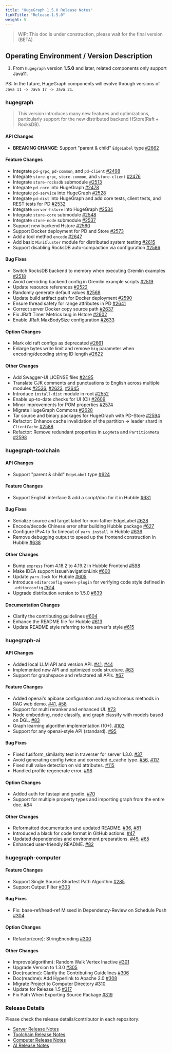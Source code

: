 ```yaml
---
title: "HugeGraph 1.5.0 Release Notes"
linkTitle: "Release-1.5.0"
weight: 5
---
```


> WIP: This doc is under construction, please wait for the final version (BETA) 

## Operating Environment / Version Description

1. From `hugegraph` version **1.5.0** and later, related components only support Java11.

PS: In the future, HugeGraph components will evolve through versions of `Java 11 -> Java 17 -> Java 21`.

### hugegraph

> This version introduces many new features and optimizations, particularly support for the new distributed backend HStore(Raft + RocksDB).

#### API Changes

- **BREAKING CHANGE**: Support "parent & child" `EdgeLabel` type [#2662](https://github.com/apache/incubator-hugegraph/pull/2662)

#### Feature Changes

- Integrate `pd-grpc`, `pd-common`, and `pd-client` [#2498](https://github.com/apache/incubator-hugegraph/pull/2498)
- Integrate `store-grpc`, `store-common`, and `store-client` [#2476](https://github.com/apache/incubator-hugegraph/pull/2476)
- Integrate `store-rocksdb` submodule [#2513](https://github.com/apache/incubator-hugegraph/pull/2513)
- Integrate `pd-core` into HugeGraph [#2478](https://github.com/apache/incubator-hugegraph/pull/2478)
- Integrate `pd-service` into HugeGraph [#2528](https://github.com/apache/incubator-hugegraph/pull/2528)
- Integrate `pd-dist` into HugeGraph and add core tests, client tests, and REST tests for PD [#2532](https://github.com/apache/incubator-hugegraph/pull/2532)
- Integrate `server-hstore` into HugeGraph [#2534](https://github.com/apache/incubator-hugegraph/pull/2534)
- Integrate `store-core` submodule [#2548](https://github.com/apache/incubator-hugegraph/pull/2548)
- Integrate `store-node` submodule [#2537](https://github.com/apache/incubator-hugegraph/pull/2537)
- Support new backend Hstore [#2560](https://github.com/apache/incubator-hugegraph/pull/2560)
- Support Docker deployment for PD and Store [#2573](https://github.com/apache/incubator-hugegraph/pull/2573)
- Add a tool method `encode` [#2647](https://github.com/apache/incubator-hugegraph/pull/2647)
- Add basic `MiniCluster` module for distributed system testing [#2615](https://github.com/apache/incubator-hugegraph/pull/2615)
- Support disabling RocksDB auto-compaction via configuration [#2586](https://github.com/apache/incubator-hugegraph/pull/2586)

#### Bug Fixes

- Switch RocksDB backend to memory when executing Gremlin examples [#2518](https://github.com/apache/incubator-hugegraph/pull/2518)
- Avoid overriding backend config in Gremlin example scripts [#2519](https://github.com/apache/incubator-hugegraph/pull/2519)
- Update resource references [#2522](https://github.com/apache/incubator-hugegraph/pull/2522)
- Randomly generate default values [#2568](https://github.com/apache/incubator-hugegraph/pull/2568)
- Update build artifact path for Docker deployment [#2590](https://github.com/apache/incubator-hugegraph/pull/2590)
- Ensure thread safety for range attributes in PD [#2641](https://github.com/apache/incubator-hugegraph/pull/2641)
- Correct server Docker copy source path [#2637](https://github.com/apache/incubator-hugegraph/pull/2637)
- Fix JRaft Timer Metrics bug in Hstore [#2602](https://github.com/apache/incubator-hugegraph/pull/2602)
- Enable JRaft MaxBodySize configuration [#2633](https://github.com/apache/incubator-hugegraph/pull/2633)

#### Option Changes

- Mark old raft configs as deprecated [#2661](https://github.com/apache/incubator-hugegraph/pull/2661)
- Enlarge bytes write limit and remove `big` parameter when encoding/decoding string ID length [#2622](https://github.com/apache/incubator-hugegraph/pull/2622)

#### Other Changes

- Add Swagger-UI LICENSE files [#2495](https://github.com/apache/incubator-hugegraph/pull/2495)
- Translate CJK comments and punctuations to English across multiple modules [#2536](https://github.com/apache/incubator-hugegraph/pull/2536), [#2623](https://github.com/apache/incubator-hugegraph/pull/2625), [#2645](https://github.com/apache/incubator-hugegraph/pull/2645)
- Introduce `install-dist` module in root [#2552](https://github.com/apache/incubator-hugegraph/pull/2552)
- Enable up-to-date checks for UI (CI) [#2609](https://github.com/apache/incubator-hugegraph/pull/2609)
- Minor improvements for POM properties [#2574](https://github.com/apache/incubator-hugegraph/pull/2574)
- Migrate HugeGraph Commons [#2628](https://github.com/apache/incubator-hugegraph/pull/2628)
- Tar source and binary packages for HugeGraph with PD-Store [#2594](https://github.com/apache/incubator-hugegraph/pull/2594)
- Refactor: Enhance cache invalidation of the partition → leader shard in `ClientCache` [#2588](https://github.com/apache/incubator-hugegraph/pull/2588)
- Refactor: Remove redundant properties in `LogMeta` and `PartitionMeta` [#2598](https://github.com/apache/incubator-hugegraph/pull/2598)

### hugegraph-toolchain

#### API Changes
- Support "parent & child" `EdgeLabel` type [#624](https://github.com/apache/incubator-hugegraph-toolchain/pull/624)

#### Feature Changes
- Support English interface & add a script/doc for it in Hubble [#631](https://github.com/apache/incubator-hugegraph-toolchain/pull/631)

#### Bug Fixes
- Serialize source and target label for non-father EdgeLabel [#628](https://github.com/apache/incubator-hugegraph-toolchain/pull/628)
- Encode/decode Chinese error after building Hubble package [#627](https://github.com/apache/incubator-hugegraph-toolchain/pull/627)
- Configure IPv4 to fix timeout of `yarn install` in Hubble [#636](https://github.com/apache/incubator-hugegraph-toolchain/pull/636)
- Remove debugging output to speed up the frontend construction in Hubble [#638](https://github.com/apache/incubator-hugegraph-toolchain/pull/638)

#### Other Changes
- Bump `express` from 4.18.2 to 4.19.2 in Hubble Frontend [#598](https://github.com/apache/incubator-hugegraph-toolchain/pull/598)
- Make IDEA support IssueNavigationLink [#600](https://github.com/apache/incubator-hugegraph-toolchain/pull/600)
- Update `yarn.lock` for Hubble [#605](https://github.com/apache/incubator-hugegraph-toolchain/pull/605)
- Introduce `editorconfig-maven-plugin` for verifying code style defined in `.editorconfig` [#614](https://github.com/apache/incubator-hugegraph-toolchain/pull/614)
- Upgrade distribution version to 1.5.0 [#639](https://github.com/apache/incubator-hugegraph-toolchain/pull/639)

#### Documentation Changes
- Clarify the contributing guidelines [#604](https://github.com/apache/incubator-hugegraph-toolchain/pull/604)
- Enhance the README file for Hubble [#613](https://github.com/apache/incubator-hugegraph-toolchain/pull/613)
- Update README style referring to the server's style [#615](https://github.com/apache/incubator-hugegraph-toolchain/pull/615)

### hugegraph-ai

#### API Changes

- Added local LLM API and version API. [#41](https://github.com/apache/incubator-hugegraph-ai/pull/41), [#44](https://github.com/apache/incubator-hugegraph-ai/pull/44)
- Implemented new API and optimized code structure. [#63](https://github.com/apache/incubator-hugegraph-ai/pull/63)
- Support for graphspace and refactored all APIs. [#67](https://github.com/apache/incubator-hugegraph-ai/pull/67)

#### Feature Changes

- Added openai's apibase configuration and asynchronous methods in RAG web demo. [#41](https://github.com/apache/incubator-hugegraph-ai/pull/41), [#58](https://github.com/apache/incubator-hugegraph-ai/pull/58)
- Support for multi reranker and enhanced UI. [#73](https://github.com/apache/incubator-hugegraph-ai/pull/73)
- Node embedding, node classify, and graph classify with models based on DGL. [#83](https://github.com/apache/incubator-hugegraph-ai/pull/83)
- Graph learning algorithm implementation (10+). [#102](https://github.com/apache/incubator-hugegraph-ai/pull/102)
- Support for any openai-style API (standard). [#95](https://github.com/apache/incubator-hugegraph-ai/pull/95)

#### Bug Fixes

- Fixed fusiform_similarity test in traverser for server 1.3.0. [#37](https://github.com/apache/incubator-hugegraph-ai/pull/37)
- Avoid generating config twice and corrected e_cache type. [#56](https://github.com/apache/incubator-hugegraph-ai/pull/56), [#117](https://github.com/apache/incubator-hugegraph-ai/pull/117)
- Fixed null value detection on vid attributes. [#115](https://github.com/apache/incubator-hugegraph-ai/pull/115)
- Handled profile regenerate error. [#98](https://github.com/apache/incubator-hugegraph-ai/pull/98)

#### Option Changes

- Added auth for fastapi and gradio. [#70](https://github.com/apache/incubator-hugegraph-ai/pull/70)
- Support for multiple property types and importing graph from the entire doc. [#84](https://github.com/apache/incubator-hugegraph-ai/pull/84)

#### Other Changes

- Reformatted documentation and updated README. [#36](https://github.com/apache/incubator-hugegraph-ai/pull/36), [#81](https://github.com/apache/incubator-hugegraph-ai/pull/81)
- Introduced a black for code format in GitHub actions. [#47](https://github.com/apache/incubator-hugegraph-ai/pull/47)
- Updated dependencies and environment preparations. [#45](https://github.com/apache/incubator-hugegraph-ai/pull/45), [#65](https://github.com/apache/incubator-hugegraph-ai/pull/65)
- Enhanced user-friendly README. [#82](https://github.com/apache/incubator-hugegraph-ai/pull/82)

### hugegraph-computer

#### Feature Changes

- Support Single Source Shortest Path Algorithm [#285](https://github.com/apache/incubator-hugegraph-computer/pull/285)
- Support Output Filter [#303](https://github.com/apache/incubator-hugegraph-computer/pull/303)

#### Bug Fixes

- Fix: base-ref/head-ref Missed in Dependency-Review on Schedule Push [#304](https://github.com/apache/incubator-hugegraph-computer/pull/304)

#### Option Changes

- Refactor(core): StringEncoding [#300](https://github.com/apache/incubator-hugegraph-computer/pull/300)

#### Other Changes

- Improve(algorithm): Random Walk Vertex Inactive [#301](https://github.com/apache/incubator-hugegraph-computer/pull/301)
- Upgrade Version to 1.3.0 [#305](https://github.com/apache/incubator-hugegraph-computer/pull/305)
- Doc(readme): Clarify the Contributing Guidelines [#306](https://github.com/apache/incubator-hugegraph-computer/pull/306)
- Doc(readme): Add Hyperlink to Apache 2.0 [#308](https://github.com/apache/incubator-hugegraph-computer/pull/308)
- Migrate Project to Computer Directory [#310](https://github.com/apache/incubator-hugegraph-computer/pull/310)
- Update for Release 1.5 [#317](https://github.com/apache/incubator-hugegraph-computer/pull/317)
- Fix Path When Exporting Source Package [#319](https://github.com/apache/incubator-hugegraph-computer/pull/319)

### Release Details

Please check the release details/contributor in each repository:

- [Server Release Notes](https://github.com/apache/incubator-hugegraph/releases)
- [Toolchain Release Notes](https://github.com/apache/incubator-hugegraph-toolchain/releases)
- [Computer Release Notes](https://github.com/apache/incubator-hugegraph-computer/releases)
- [AI Release Notes](https://github.com/apache/incubator-hugegraph-ai/releases)
